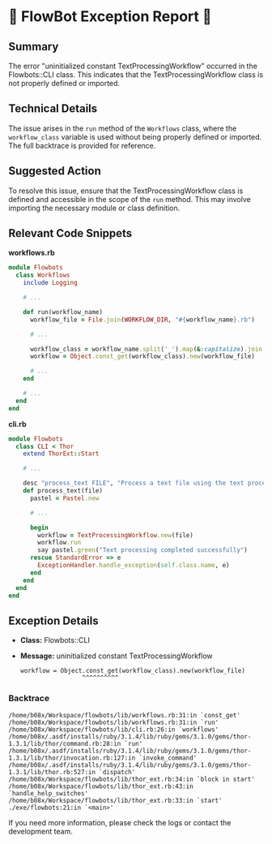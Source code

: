 # 🤖 FlowBot Exception Report 🤖


## Summary
The error "uninitialized constant TextProcessingWorkflow" occurred in the Flowbots::CLI class. This indicates that the TextProcessingWorkflow class is not properly defined or imported.

## Technical Details
The issue arises in the `run` method of the `Workflows` class, where the `workflow_class` variable is used without being properly defined or imported. The full backtrace is provided for reference.

## Suggested Action
To resolve this issue, ensure that the TextProcessingWorkflow class is defined and accessible in the scope of the `run` method. This may involve importing the necessary module or class definition.

## Relevant Code Snippets
**workflows.rb**
```ruby
module Flowbots
  class Workflows
    include Logging

    # ...

    def run(workflow_name)
      workflow_file = File.join(WORKFLOW_DIR, "#{workflow_name}.rb")

      # ...

      workflow_class = workflow_name.split('_').map(&:capitalize).join
      workflow = Object.const_get(workflow_class).new(workflow_file)

      # ...
    end

    # ...
  end
end
```

**cli.rb**
```ruby
module Flowbots
  class CLI < Thor
    extend ThorExt::Start

    # ...

    desc "process_text FILE", "Process a text file using the text processing workflow"
    def process_text(file)
      pastel = Pastel.new

      # ...

      begin
        workflow = TextProcessingWorkflow.new(file)
        workflow.run
        say pastel.green("Text processing completed successfully")
      rescue StandardError => e
        ExceptionHandler.handle_exception(self.class.name, e)
      end
    end
  end
end
```


## Exception Details

- **Class:** Flowbots::CLI
- **Message:** uninitialized constant TextProcessingWorkflow

      workflow = Object.const_get(workflow_class).new(workflow_file)
                       ^^^^^^^^^^

### Backtrace

```
/home/b08x/Workspace/flowbots/lib/workflows.rb:31:in `const_get'
/home/b08x/Workspace/flowbots/lib/workflows.rb:31:in `run'
/home/b08x/Workspace/flowbots/lib/cli.rb:26:in `workflows'
/home/b08x/.asdf/installs/ruby/3.1.4/lib/ruby/gems/3.1.0/gems/thor-1.3.1/lib/thor/command.rb:28:in `run'
/home/b08x/.asdf/installs/ruby/3.1.4/lib/ruby/gems/3.1.0/gems/thor-1.3.1/lib/thor/invocation.rb:127:in `invoke_command'
/home/b08x/.asdf/installs/ruby/3.1.4/lib/ruby/gems/3.1.0/gems/thor-1.3.1/lib/thor.rb:527:in `dispatch'
/home/b08x/Workspace/flowbots/lib/thor_ext.rb:34:in `block in start'
/home/b08x/Workspace/flowbots/lib/thor_ext.rb:43:in `handle_help_switches'
/home/b08x/Workspace/flowbots/lib/thor_ext.rb:33:in `start'
./exe/flowbots:21:in `<main>'
```

If you need more information, please check the logs or contact the development team.
